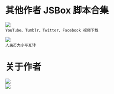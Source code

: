 # 其他作者 JSBox 脚本合集

[![](https://img.shields.io/badge/MUIDownloader-Mu%20Wei-brightgreen.svg)](https://github.com/Neurogram-R/JSBox/blob/master/Others/MUIDownloader.js)  
`YouTube、Tumblr、Twitter、Facebook 视频下载`

[![](https://img.shields.io/badge/RMB-Ying%20Zhong-brightgreen.svg)](https://github.com/Neurogram-R/JSBox/blob/master/Others/RMB.js)  
`人民币大小写互转`

# 关于作者
[![](https://img.shields.io/badge/Telegram-Mu_Wei-1A92D2.svg?logo=Telegram&logoColor=white)]()  
[![](https://img.shields.io/badge/Telegram-@cyanapps-1A92D2.svg?logo=Telegram&logoColor=white)](https://t.me/cyanapps)
